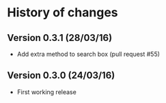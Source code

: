 # History of changes

## Version 0.3.1 (28/03/16)

* Add extra method to search box (pull request #55)

## Version 0.3.0 (24/03/16)

* First working release
